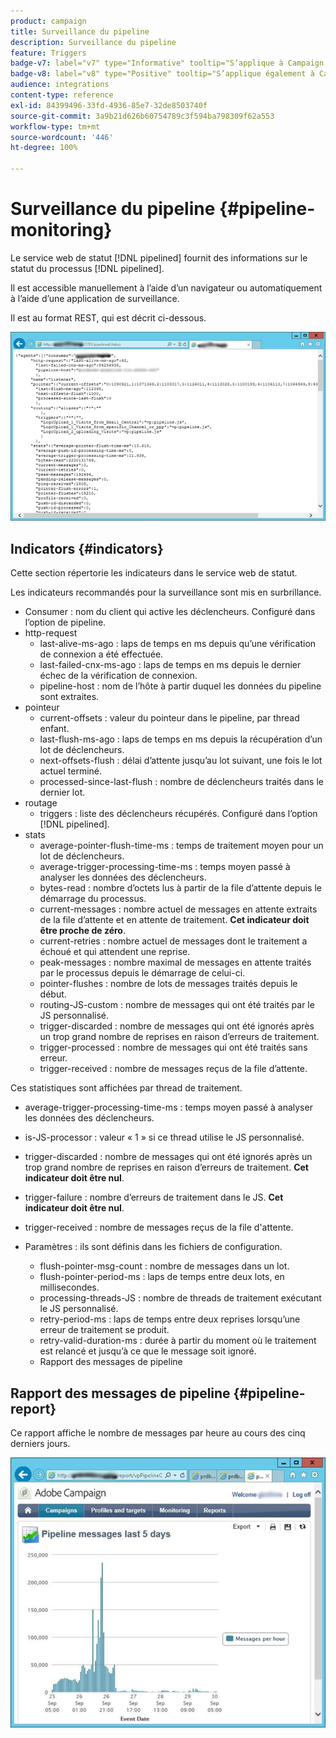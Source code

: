 ```yaml
---
product: campaign
title: Surveillance du pipeline
description: Surveillance du pipeline
feature: Triggers
badge-v7: label="v7" type="Informative" tooltip="S’applique à Campaign Classic v7"
badge-v8: label="v8" type="Positive" tooltip="S’applique également à Campaign v8"
audience: integrations
content-type: reference
exl-id: 84399496-33fd-4936-85e7-32de8503740f
source-git-commit: 3a9b21d626b60754789c3f594ba798309f62a553
workflow-type: tm+mt
source-wordcount: '446'
ht-degree: 100%

---
```


# Surveillance du pipeline {#pipeline-monitoring}



Le service web de statut [!DNL pipelined] fournit des informations sur le statut du processus [!DNL pipelined].

Il est accessible manuellement à l’aide d’un navigateur ou automatiquement à l’aide d’une application de surveillance.

Il est au format REST, qui est décrit ci-dessous.

![](assets/triggers_8.png)

## Indicators {#indicators}

Cette section répertorie les indicateurs dans le service web de statut.

Les indicateurs recommandés pour la surveillance sont mis en surbrillance.

* Consumer : nom du client qui active les déclencheurs. Configuré dans l’option de pipeline.
* http-request
   * last-alive-ms-ago : laps de temps en ms depuis qu’une vérification de connexion a été effectuée.
   * last-failed-cnx-ms-ago : laps de temps en ms depuis le dernier échec de la vérification de connexion.
   * pipeline-host : nom de l’hôte à partir duquel les données du pipeline sont extraites.
* pointeur
   * current-offsets : valeur du pointeur dans le pipeline, par thread enfant.
   * last-flush-ms-ago : laps de temps en ms depuis la récupération d’un lot de déclencheurs.
   * next-offsets-flush : délai d’attente jusqu’au lot suivant, une fois le lot actuel terminé.
   * processed-since-last-flush : nombre de déclencheurs traités dans le dernier lot.
* routage
   * triggers : liste des déclencheurs récupérés. Configuré dans l’option [!DNL pipelined].
* stats
   * average-pointer-flush-time-ms : temps de traitement moyen pour un lot de déclencheurs.
   * average-trigger-processing-time-ms : temps moyen passé à analyser les données des déclencheurs.
   * bytes-read : nombre d’octets lus à partir de la file d’attente depuis le démarrage du processus.
   * current-messages : nombre actuel de messages en attente extraits de la file d’attente et en attente de traitement. **Cet indicateur doit être proche de zéro**.
   * current-retries : nombre actuel de messages dont le traitement a échoué et qui attendent une reprise.
   * peak-messages : nombre maximal de messages en attente traités par le processus depuis le démarrage de celui-ci.
   * pointer-flushes : nombre de lots de messages traités depuis le début.
   * routing-JS-custom : nombre de messages qui ont été traités par le JS personnalisé.
   * trigger-discarded : nombre de messages qui ont été ignorés après un trop grand nombre de reprises en raison d’erreurs de traitement.
   * trigger-processed : nombre de messages qui ont été traités sans erreur.
   * trigger-received : nombre de messages reçus de la file d’attente.

Ces statistiques sont affichées par thread de traitement.

* average-trigger-processing-time-ms : temps moyen passé à analyser les données des déclencheurs.
* is-JS-processor : valeur « 1 » si ce thread utilise le JS personnalisé.
* trigger-discarded : nombre de messages qui ont été ignorés après un trop grand nombre de reprises en raison d’erreurs de traitement. **Cet indicateur doit être nul**.
* trigger-failure : nombre d’erreurs de traitement dans le JS. **Cet indicateur doit être nul**.
* trigger-received : nombre de messages reçus de la file d&#39;attente.

* Paramètres : ils sont définis dans les fichiers de configuration.
   * flush-pointer-msg-count : nombre de messages dans un lot.
   * flush-pointer-period-ms : laps de temps entre deux lots, en millisecondes.
   * processing-threads-JS : nombre de threads de traitement exécutant le JS personnalisé.
   * retry-period-ms : laps de temps entre deux reprises lorsqu’une erreur de traitement se produit.
   * retry-valid-duration-ms : durée à partir du moment où le traitement est relancé et jusqu’à ce que le message soit ignoré.
   * Rapport des messages de pipeline

## Rapport des messages de pipeline {#pipeline-report}

Ce rapport affiche le nombre de messages par heure au cours des cinq derniers jours.

![](assets/triggers_9.png)
